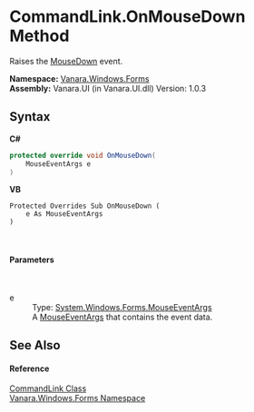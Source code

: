 # CommandLink.OnMouseDown Method 
 

Raises the <a href="http://msdn2.microsoft.com/en-us/library/wa1c9hdd" target="_blank">MouseDown</a> event.

**Namespace:**&nbsp;<a href="c580cf52-4028-70db-28d0-f9b1abc03861">Vanara.Windows.Forms</a><br />**Assembly:**&nbsp;Vanara.UI (in Vanara.UI.dll) Version: 1.0.3

## Syntax

**C#**<br />
``` C#
protected override void OnMouseDown(
	MouseEventArgs e
)
```

**VB**<br />
``` VB
Protected Overrides Sub OnMouseDown ( 
	e As MouseEventArgs
)
```

<br />

#### Parameters
&nbsp;<dl><dt>e</dt><dd>Type: <a href="http://msdn2.microsoft.com/en-us/library/zcydbd80" target="_blank">System.Windows.Forms.MouseEventArgs</a><br />A <a href="http://msdn2.microsoft.com/en-us/library/zcydbd80" target="_blank">MouseEventArgs</a> that contains the event data.</dd></dl>

## See Also


#### Reference
<a href="07d8ae3c-bd87-0a8d-8adb-38df2ce1ac5b">CommandLink Class</a><br /><a href="c580cf52-4028-70db-28d0-f9b1abc03861">Vanara.Windows.Forms Namespace</a><br />